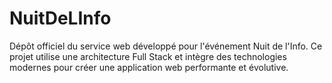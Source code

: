 # NuitDeLInfo
 Dépôt officiel du service web développé pour l'événement Nuit de l'Info. Ce projet utilise une architecture Full Stack et intègre des technologies modernes pour créer une application web performante et évolutive.
